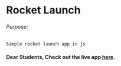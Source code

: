 # Rocket Launch

###### Purpose:
    Simple rocket launch app in js

#### Dear Students, Check out the live app [here](http://203.193.173.125/buildriseshine/javascript/rocket/).
